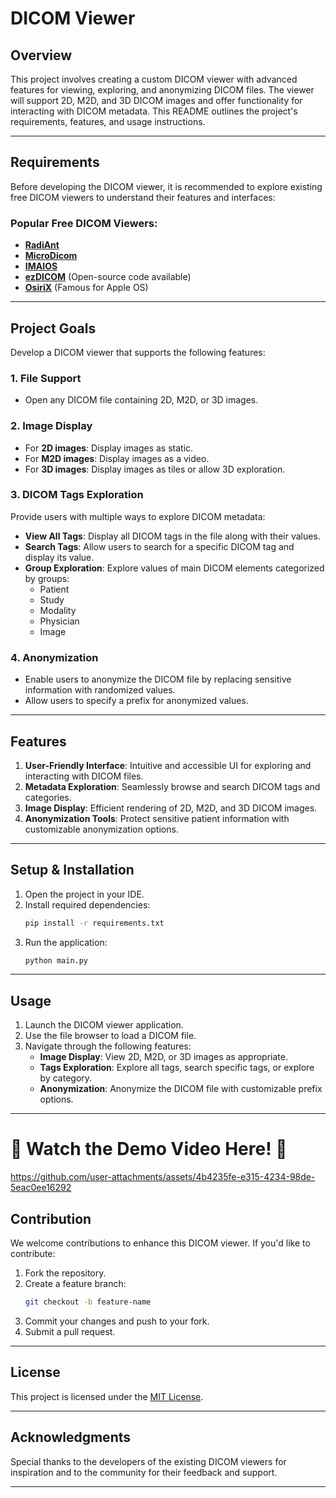 # DICOM Viewer

## Overview

This project involves creating a custom DICOM viewer with advanced features for viewing, exploring, and anonymizing DICOM files. The viewer will support 2D, M2D, and 3D DICOM images and offer functionality for interacting with DICOM metadata. This README outlines the project's requirements, features, and usage instructions.

---

## Requirements

Before developing the DICOM viewer, it is recommended to explore existing free DICOM viewers to understand their features and interfaces:

### Popular Free DICOM Viewers:

- **[RadiAnt](https://www.radiantviewer.com/)**
- **[MicroDicom](https://www.microdicom.com/)**
- **[IMAIOS](https://www.imaios.com/)**
- **[ezDICOM](http://www.ezdicom.com/)** (Open-source code available)
- **[OsiriX](https://www.osirix-viewer.com/)** (Famous for Apple OS)

---

## Project Goals

Develop a DICOM viewer that supports the following features:

### 1. File Support

- Open any DICOM file containing 2D, M2D, or 3D images.

### 2. Image Display

- For **2D images**: Display images as static.
- For **M2D images**: Display images as a video.
- For **3D images**: Display images as tiles or allow 3D exploration.

### 3. DICOM Tags Exploration

Provide users with multiple ways to explore DICOM metadata:

- **View All Tags**: Display all DICOM tags in the file along with their values.
- **Search Tags**: Allow users to search for a specific DICOM tag and display its value.
- **Group Exploration**: Explore values of main DICOM elements categorized by groups:
  - Patient
  - Study
  - Modality
  - Physician
  - Image

### 4. Anonymization

- Enable users to anonymize the DICOM file by replacing sensitive information with randomized values.
- Allow users to specify a prefix for anonymized values.

---

## Features

1. **User-Friendly Interface**: Intuitive and accessible UI for exploring and interacting with DICOM files.
2. **Metadata Exploration**: Seamlessly browse and search DICOM tags and categories.
3. **Image Display**: Efficient rendering of 2D, M2D, and 3D DICOM images.
4. **Anonymization Tools**: Protect sensitive patient information with customizable anonymization options.

---

## Setup & Installation

1. Open the project in your IDE.
2. Install required dependencies:
   ```bash
   pip install -r requirements.txt
   ```
3. Run the application:
   ```bash
   python main.py
   ```

---

## Usage

1. Launch the DICOM viewer application.
2. Use the file browser to load a DICOM file.
3. Navigate through the following features:
   - **Image Display**: View 2D, M2D, or 3D images as appropriate.
   - **Tags Exploration**: Explore all tags, search specific tags, or explore by category.
   - **Anonymization**: Anonymize the DICOM file with customizable prefix options.

---

# 🌟 Watch the Demo Video Here! 🌟
https://github.com/user-attachments/assets/4b4235fe-e315-4234-98de-5eac0ee16292

## Contribution

We welcome contributions to enhance this DICOM viewer. If you'd like to contribute:

1. Fork the repository.
2. Create a feature branch:
   ```bash
   git checkout -b feature-name
   ```
3. Commit your changes and push to your fork.
4. Submit a pull request.

---

## License

This project is licensed under the [MIT License](LICENSE).

---

## Acknowledgments

Special thanks to the developers of the existing DICOM viewers for inspiration and to the community for their feedback and support.

---

